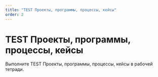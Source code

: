 ```yaml
---
title: "TEST Проекты, программы, процессы, кейсы"
order: 2
---
```


# TEST Проекты, программы, процессы, кейсы

Выполните TEST Проекты, программы, процессы, кейсы в рабочей тетради.
